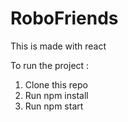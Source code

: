 # RoboFriends 

This is made with react

To run the project :

1. Clone this repo
2. Run npm install
3. Run npm start

